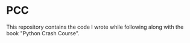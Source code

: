 # PCC

This repository contains the code I wrote while following along with the book "Python Crash Course".
